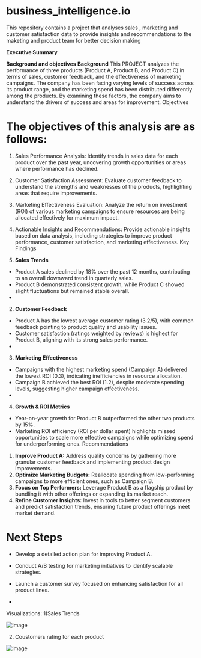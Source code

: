 # business_intelligence.io
This repository contains a project that analyses sales , marketing and customer satisfaction  data to provide insights and recommendations to the maketing and product team for better decision making


**Executive Summary**

**Background and objectives**
**Background**
This  PROJECT  analyzes the performance of three products (Product A, Product B, and Product C) in terms of sales, customer feedback, and the effectiveness of marketing campaigns. The company has been facing varying levels of success across its product range, and the marketing spend has been distributed differently among the products. By examining these factors, the company aims to understand the drivers of success and areas for improvement.
Objectives

# The objectives of this analysis are as follows:
1.	Sales Performance Analysis: Identify trends in sales data for each product over the past year, uncovering growth opportunities or areas where performance has declined.
2.	Customer Satisfaction Assessment: Evaluate customer feedback to understand the strengths and weaknesses of the products, highlighting areas that require improvements.
3.	Marketing Effectiveness Evaluation: Analyze the return on investment (ROI) of various marketing campaigns to ensure resources are being allocated effectively for maximum impact.
4.	Actionable Insights and Recommendations: Provide actionable insights based on data analysis, including strategies to improve product performance, customer satisfaction, and marketing effectiveness.
Key Findings

1. **Sales Trends**
- Product A sales declined by 18% over the past 12 months, contributing to an overall downward trend in quarterly sales.
- Product B demonstrated consistent growth, while Product C showed slight fluctuations but remained stable overall.
- 
2. **Customer Feedback**
- Product A has the lowest average customer rating (3.2/5), with common feedback pointing to product quality and usability issues.
- Customer satisfaction (ratings weighted by reviews) is highest for Product B, aligning with its strong sales performance.
- 
3. **Marketing Effectiveness**
- Campaigns with the highest marketing spend (Campaign A) delivered the lowest ROI (0.3), indicating inefficiencies in resource allocation.
- Campaign B achieved the best ROI (1.2), despite moderate spending levels, suggesting higher campaign effectiveness.
- 
4. **Growth & ROI Metrics**
- Year-on-year growth for Product B outperformed the other two products by 15%.
- Marketing ROI efficiency (ROI per dollar spent) highlights missed opportunities to scale more effective campaigns while optimizing spend for underperforming ones.
Recommendations

1. **Improve Product A:** Address quality concerns by gathering more granular customer feedback and implementing product design improvements.
2. **Optimize Marketing Budgets:** Reallocate spending from low-performing campaigns to more efficient ones, such as Campaign B.
3. **Focus on Top Performers:** Leverage Product B as a flagship product by bundling it with other offerings or expanding its market reach.
4. **Refine Customer Insights:** Invest in tools to better segment customers and predict satisfaction trends, ensuring future product offerings meet market demand.
   
# Next Steps
- Develop a detailed action plan for improving Product A.
- Conduct A/B testing for marketing initiatives to identify scalable strategies.
- Launch a customer survey focused on enhancing satisfaction for all product lines.

- 
Visualizations: 
1)Sales Trends
 
![image](https://github.com/user-attachments/assets/06a3de5c-88a8-4cfa-9a1b-53a6c0224f35)

2) Coustomers rating for each product


 ![image](https://github.com/user-attachments/assets/2df3cce9-e577-4873-a921-1d23a8c07948)

